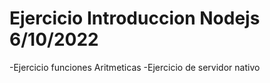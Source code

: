 # Ejercicio Introduccion Nodejs 6/10/2022

-Ejercicio funciones Aritmeticas
-Ejercicio de servidor nativo 
